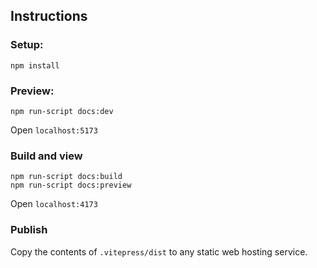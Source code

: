 ## Instructions

### Setup:

```
npm install
```

### Preview:

```
npm run-script docs:dev
```

Open `localhost:5173`

### Build and view

```
npm run-script docs:build
npm run-script docs:preview
```

Open `localhost:4173`

### Publish

Copy the contents of `.vitepress/dist` to any static web hosting service.